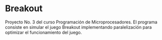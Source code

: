 # Breakout
Proyecto No. 3 del curso Programación de Microprocesadores. El programa consiste en simular el juego Breakout implementando paralelización para optimizar el funcionamiento del juego.

